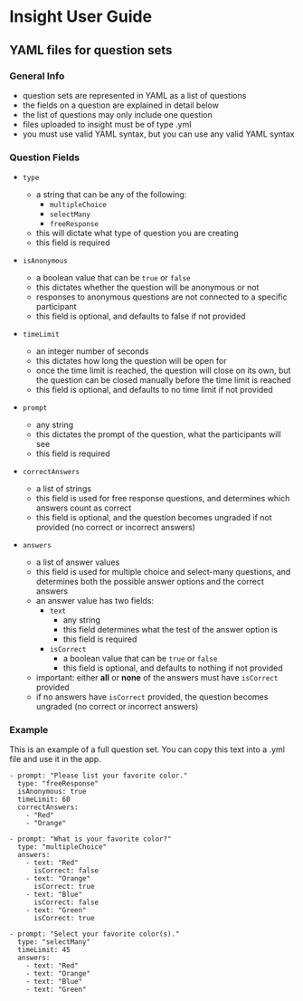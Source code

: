 # Insight User Guide

## YAML files for question sets

### General Info

- question sets are represented in YAML as a list of questions
- the fields on a question are explained in detail below
- the list of questions may only include one question
- files uploaded to insight must be of type .yml
- you must use valid YAML syntax, but you can use any valid YAML syntax

### Question Fields

- `type`

  - a string that can be any of the following:
    - `multipleChoice`
    - `selectMany`
    - `freeResponse`
  - this will dictate what type of question you are creating
  - this field is required

- `isAnonymous`

  - a boolean value that can be `true` or `false`
  - this dictates whether the question will be anonymous or not
  - responses to anonymous questions are not connected to a specific participant
  - this field is optional, and defaults to false if not provided

- `timeLimit`

  - an integer number of seconds
  - this dictates how long the question will be open for
  - once the time limit is reached, the question will close on its own, but the question can be closed manually before the time limit is reached
  - this field is optional, and defaults to no time limit if not provided

- `prompt`

  - any string
  - this dictates the prompt of the question, what the participants will see
  - this field is required

- `correctAnswers`

  - a list of strings
  - this field is used for free response questions, and determines which answers count as correct
  - this field is optional, and the question becomes ungraded if not provided (no correct or incorrect answers)

- `answers`

  - a list of answer values
  - this field is used for multiple choice and select-many questions, and determines both the possible answer options and the correct answers
  - an answer value has two fields:
    - `text`
      - any string
      - this field determines what the test of the answer option is
      - this field is required
    - `isCorrect`
      - a boolean value that can be `true` or `false`
      - this field is optional, and defaults to nothing if not provided
  - important: either **all** or **none** of the answers must have `isCorrect` provided
  - if no answers have `isCorrect` provided, the question becomes ungraded (no correct or incorrect answers)

### Example

This is an example of a full question set. You can copy this text into a .yml file and use it in the app.

```
- prompt: "Please list your favorite color."
  type: "freeResponse"
  isAnonymous: true
  timeLimit: 60
  correctAnswers:
    - "Red"
    - "Orange"

- prompt: "What is your favorite color?"
  type: "multipleChoice"
  answers:
    - text: "Red"
      isCorrect: false
    - text: "Orange"
      isCorrect: true
    - text: "Blue"
      isCorrect: false
    - text: "Green"
      isCorrect: true

- prompt: "Select your favorite color(s)."
  type: "selectMany"
  timeLimit: 45
  answers:
    - text: "Red"
    - text: "Orange"
    - text: "Blue"
    - text: "Green"
```
